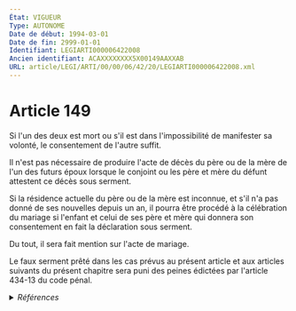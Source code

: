 ```yaml
---
État: VIGUEUR
Type: AUTONOME
Date de début: 1994-03-01
Date de fin: 2999-01-01
Identifiant: LEGIARTI000006422008
Ancien identifiant: ACAXXXXXXXX5X00149AAXXAB
URL: article/LEGI/ARTI/00/00/06/42/20/LEGIARTI000006422008.xml
---
```


<h1>Article 149</h1>

Si l'un des deux est mort ou s'il est dans l'impossibilité de manifester sa
volonté, le consentement de l'autre suffit.<br />

Il n'est pas nécessaire de produire l'acte de décès du père ou de la mère de
l'un des futurs époux lorsque le conjoint ou les père et mère du défunt
attestent ce décès sous serment.<br />

Si la résidence actuelle du père ou de la mère est inconnue, et s'il n'a pas
donné de ses nouvelles depuis un an, il pourra être procédé à la célébration du
mariage si l'enfant et celui de ses père et mère qui donnera son consentement en
fait la déclaration sous serment.<br />

Du tout, il sera fait mention sur l'acte de mariage.<br />

Le faux serment prêté dans les cas prévus au présent article et aux articles
suivants du présent chapitre sera puni des peines édictées par l'article 434-13
du code pénal.


<details>
  <summary><em>Références</em></summary>

  <h2>Articles faisant référence à l'article</h2>
  
  <ul>
    <li>
      <a href="https://legal.tricoteuses.fr//redirection/LEGIARTI000006418637?vers=git&vers=legifrance">Code pénal - article 434-13 AUTONOME VIGUEUR, en vigueur depuis le 2002-01-01</a> CITATION cible
    </li>
    <li>
      <a href="https://legal.tricoteuses.fr//redirection/LEGIARTI000006491916?vers=git&vers=legifrance">Loi n° 92-1336 du 16 décembre 1992 relative à l'entrée en vigueur du nouveau code pénal et à la modification de certaines dispositions de droit pénal et de procédure pénale rendue nécessaire par cette entrée en vigueur - article 372 AUTONOME VIGUEUR, en vigueur depuis le 1994-03-01</a> MODIFICATION cible
    </li>
    <li>
      <a href="https://legal.tricoteuses.fr//redirection/LEGIARTI000006418636?vers=git&vers=legifrance">Code pénal - article 434-13 AUTONOME MODIFIE, en vigueur du 1994-03-01 au 2002-01-01</a> CITATION cible
    </li>
  </ul>
  
  <h2>Références faites par l'article</h2>
  
  <ul>
    <li>
      2999-01-01 CITATION source <a href="https://legal.tricoteuses.fr//redirection/LEGIARTI000006418636?vers=git&vers=legifrance">Code pénal - article 434-13 AUTONOME MODIFIE, en vigueur du 1994-03-01 au 2002-01-01</a>
    </li>
    <li>
      2999-01-01 CITATION cible <a href="https://legal.tricoteuses.fr//redirection/LEGIARTI000006422029?vers=git&vers=legifrance">Code civil - article 151 AUTONOME VIGUEUR, en vigueur depuis le 1933-02-02</a>
    </li>
    <li>
      2999-01-01 CITATION cible <a href="https://legal.tricoteuses.fr//redirection/LEGIARTI000006422088?vers=git&vers=legifrance">Code civil - article 158 AUTONOME ABROGE, en vigueur du 1933-02-02 au 2006-07-01</a>
    </li>
    <li>
      CODIFICATION source Loi 1803-03-14
    </li>
    <li>
      1992-12-16 MODIFICATION source <a href="https://legal.tricoteuses.fr//redirection/LEGIARTI000006491916?vers=git&vers=legifrance">Loi n° 92-1336 du 16 décembre 1992 relative à l'entrée en vigueur du nouveau code pénal et à la modification de certaines dispositions de droit pénal et de procédure pénale rendue nécessaire par cette entrée en vigueur - article 372 AUTONOME VIGUEUR, en vigueur depuis le 1994-03-01</a>
    </li>
  </ul>
</details>
